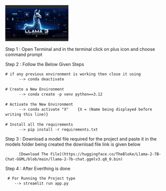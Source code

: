 <img src="images/LLama_3.jpeg" alt="LLaMA 3 Logo" width="200"/>



Step 1 : Open Terminal and in the terminal click on plus icon and choose command prompt

Step 2 : Follow the Below Given Steps 

    # if any previous environment is working then close it using 
          --> conda deactivate
          
    # Create a New Environment
          --> conda create -p venv python==3.12
          
    # Activate the New Environment
          --> conda activate "X"    {X = (Name being displayed before writing this line)}
          
    # Install all the requirements 
          --> pip install -r requirements.txt

Step 3 :  Download a model file required for the project and paste it in the models folder being created the download file link is given below 

          [Download The File](https://huggingface.co/TheBloke/Llama-2-7B-Chat-GGML/blob/main/llama-2-7b-chat.ggmlv3.q8_0.bin)


Step 4 : After Everthing is done 

     # For Running the Project type 
        --> streamlit run app.py
